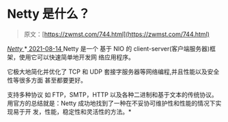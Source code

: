 <!--yml
category: 未分类
date: 0001-01-01 00:00:00
--->

# Netty 是什么？

> 原文：[https://zwmst.com/744.html](https://zwmst.com/744.html)

   [ *Netty* ](https://zwmst.com/netty)*[ <time datetime="2021-08-14T08:02:23+08:00"> 2021-08-14 </time> ](https://zwmst.com/744.html)  Netty 是一个 基于 NIO 的 client-server(客户端服务器)框架，使用它可以快速简单地开发网 络应用程序。

它极大地简化并优化了 TCP 和 UDP 套接字服务器等网络编程,并且性能以及安全性等很多方面 甚至都要更好。

支持多种协议 如 FTP，SMTP，HTTP 以及各种二进制和基于文本的传统协议。 用官方的总结就是：Netty 成功地找到了一种在不妥协可维护性和性能的情况下实现易于开 发，性能，稳定性和灵活性的方法。*